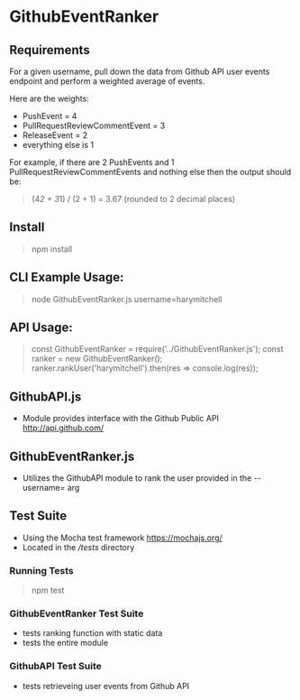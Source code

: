 # GithubEventRanker

## Requirements
For a given username, pull down the data from Github API user events endpoint and perform a weighted average of events. 

Here are the weights:
- PushEvent = 4
- PullRequestReviewCommentEvent = 3
- ReleaseEvent = 2
- everything else is 1

For example, if there are 2 PushEvents and 1 PullRequestReviewCommentEvents and nothing else then the output should be:
>(4*2 + 3*1) / (2 + 1) = 3.67 (rounded to 2 decimal places)

## Install
>npm install

## CLI Example Usage:
>node GithubEventRanker.js username=harymitchell

## API Usage:
>const GithubEventRanker = require('../GithubEventRanker.js');
>const ranker = new GithubEventRanker();
>ranker.rankUser('harymitchell').then(res => console.log(res));

## GithubAPI.js
- Module provides interface with the Github Public API http://api.github.com/

## GithubEventRanker.js
- Utilizes the GithubAPI module to rank the user provided in the --username= arg

## Test Suite
- Using the Mocha test framework https://mochajs.org/
- Located in the */tests* directory

### Running Tests
>npm test

### GithubEventRanker Test Suite 
- tests ranking function with static data
- tests the entire module 

### GithubAPI Test Suite  
- tests retrieveing user events from Github API

